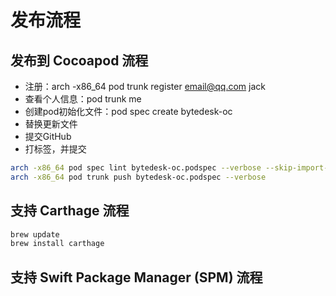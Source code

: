 # 发布流程

## 发布到 Cocoapod 流程

- 注册：arch -x86_64 pod trunk register <email@qq.com> jack
- 查看个人信息：pod trunk me
- 创建pod初始化文件：pod spec create bytedesk-oc
- 替换更新文件
- 提交GitHub
- 打标签，并提交

```bash
arch -x86_64 pod spec lint bytedesk-oc.podspec --verbose --skip-import-validation
arch -x86_64 pod trunk push bytedesk-oc.podspec --verbose
```

## 支持 Carthage 流程

```bash
brew update
brew install carthage
```

## 支持 Swift Package Manager (SPM) 流程
